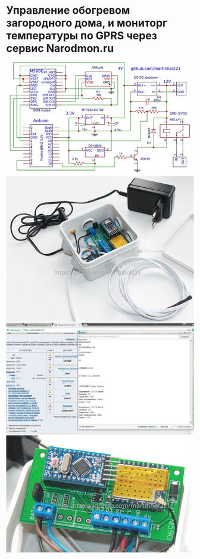 # Управление обогревом загородного дома, и мониторг температуры по GPRS через сервис Narodmon.ru

![](https://github.com/martinhol221/GSM_narodmon.ru/blob/master/img/M590-Schema.JPG)
![](https://github.com/martinhol221/GSM_narodmon.ru/blob/master/img/gsm-m590.jpg)
![](https://github.com/martinhol221/GSM_narodmon.ru/blob/master/img/gsm-m590-1.jpg)
![](https://github.com/martinhol221/GSM_narodmon.ru/blob/master/img/gsm-m590-2.jpg)
